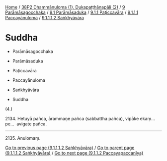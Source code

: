 
[Home](/) / [38P2 Dhammānuloma (1), Dukapaṭṭhānapāḷi (2)](../../../../...md) / [9 Parāmāsagocchaka](../../../...md) / [9.1 Parāmāsaduka](../../...md) / [9.1.1 Paṭiccavāra](../...md) / [9.1.1.1 Paccayānuloma](...md) / [9.1.1.1.2 Saṅkhyāvāra](../38P2/9/9.1/9.1.1/9.1.1.1/9.1.1.1.2.md)

# Suddha

* Parāmāsagocchaka

* Parāmāsaduka

* Paṭiccavāra

* Paccayānuloma

* Saṅkhyāvāra

* Suddha

(4.)

2134\. Hetuyā pañca, ārammaṇe pañca (sabbattha pañca), vipāke ekaṃ…pe…  avigate pañca.

---

2135\. Anulomaṃ.



[Go to previous page (9.1.1.1.2 Saṅkhyāvāra)](../38P2/9/9.1/9.1.1/9.1.1.1/9.1.1.1.2.md) / [Go to parent page (9.1.1.1.2 Saṅkhyāvāra)](../38P2/9/9.1/9.1.1/9.1.1.1/9.1.1.1.2.md) / [Go to next page (9.1.1.2 Paccayapaccanīya)](../../9.1.1.2.md)


